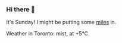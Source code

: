 ### Hi there :wave:

It's Sunday! I might be putting some [miles](https://www.strava.com/athletes/889963) in.

Weather in Toronto: mist, at +5°C.
